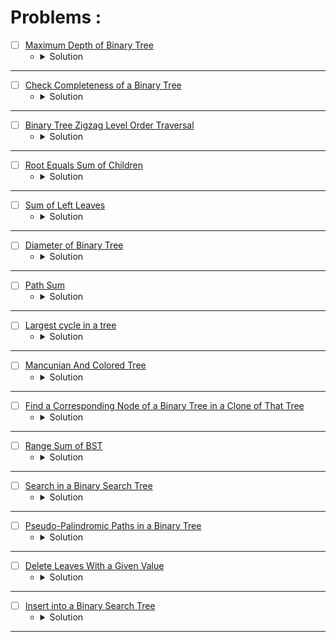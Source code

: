 # Problems :

* [ ] [Maximum Depth of Binary Tree](https://leetcode.com/problems/maximum-depth-of-binary-tree/) 
    * <details>
        <summary> Solution </summary>

        ```c++
            class Solution {
            public:
                int maxDepth(TreeNode* root) {
                    if(root == NULL) return 0;
                    return max(maxDepth(root->left), maxDepth(root->right)) + 1;
                }
            };
        
    </details>

---

* [ ] [Check Completeness of a Binary Tree](https://leetcode.com/problems/check-completeness-of-a-binary-tree/) 
    * <details>
        <summary> Solution </summary>

        ```c++
            /**
             * Definition for a binary tree node.
            * struct TreeNode {
            *     int val;
            *     TreeNode *left;
            *     TreeNode *right;
            *     TreeNode() : val(0), left(nullptr), right(nullptr) {}
            *     TreeNode(int x) : val(x), left(nullptr), right(nullptr) {}
            *     TreeNode(int x, TreeNode *left, TreeNode *right) : val(x), left(left), right(right) {}
            * };
            */
            class Solution {
            public:
                bool isCompleteTree(TreeNode* root) {
                    queue<TreeNode*>bfs;
                    bfs.push(root);
                    while(bfs.front() != nullptr){
                        TreeNode* temp = bfs.front();
                        bfs.push(temp->left);
                        bfs.push(temp->right);
                        bfs.pop();
                    }
                    while(!bfs.empty() && bfs.front() == nullptr)bfs.pop();
                    return bfs.empty();
                }
            };
        
    </details>

---

* [ ] [Binary Tree Zigzag Level Order Traversal](https://leetcode.com/problems/binary-tree-zigzag-level-order-traversal/description/?source=submission-ac) 
    * <details>
        <summary> Solution </summary>

        ```c++
            /**
             * Definition for a binary tree node.
            * struct TreeNode {
            *     int val;
            *     TreeNode *left;
            *     TreeNode *right;
            *     TreeNode() : val(0), left(nullptr), right(nullptr) {}
            *     TreeNode(int x) : val(x), left(nullptr), right(nullptr) {}
            *     TreeNode(int x, TreeNode *left, TreeNode *right) : val(x), left(left), right(right) {}
            * };
            */
            class Solution {
            public:
                vector<vector<int>> zigzagLevelOrder(TreeNode* root) {
                    vector<vector<int>>ans;
                    queue<TreeNode*>bfs;
                    if(root != nullptr)bfs.push(root);
                    bool flag = false;
                    while(!bfs.empty()){
                        ans.push_back(vector<int>());
                        queue<TreeNode*>temp;
                        while(!bfs.empty()){
                            ans.back().push_back(bfs.front()->val);
                            if(bfs.front()->left != nullptr)temp.push(bfs.front()->left);
                            if(bfs.front()->right != nullptr)temp.push(bfs.front()->right);
                            bfs.pop();
                        }
                        if(flag)reverse(ans.back().begin(), ans.back().end());
                        flag ^= true;
                        bfs = temp;
                    }
                    return ans;
                }
            };
        
    </details>

---

* [ ] [Root Equals Sum of Children](https://leetcode.com/problems/root-equals-sum-of-children/description/) 
    * <details>
        <summary> Solution </summary>

        ```c++
            /**
            * Definition for a binary tree node.
            * struct TreeNode {
            *     int val;
            *     TreeNode *left;
            *     TreeNode *right;
            *     TreeNode() : val(0), left(nullptr), right(nullptr) {}
            *     TreeNode(int x) : val(x), left(nullptr), right(nullptr) {}
            *     TreeNode(int x, TreeNode *left, TreeNode *right) : val(x), left(left), right(right) {}
            * };
            */
            class Solution {
            public:
                bool checkTree(TreeNode* root) {
                    return (root->val == (root->left->val + root->right->val));
                }
            };
        
    </details>

---

* [ ] [Sum of Left Leaves](https://leetcode.com/problems/sum-of-left-leaves/) 
    * <details>
        <summary> Solution </summary>

        ```c++
            /**
            * Definition for a binary tree node.
            * struct TreeNode {
            *     int val;
            *     TreeNode *left;
            *     TreeNode *right;
            *     TreeNode() : val(0), left(nullptr), right(nullptr) {}
            *     TreeNode(int x) : val(x), left(nullptr), right(nullptr) {}
            *     TreeNode(int x, TreeNode *left, TreeNode *right) : val(x), left(left), right(right) {}
            * };
            */
            class Solution {
            public:
                int sumOfLeftLeaves(TreeNode* root) {
                    if(root == nullptr)return 0;
                    TreeNode* temp = root->left;
                    if(temp != nullptr && temp->left == nullptr && temp->right == nullptr){
                        return temp->val + sumOfLeftLeaves(root->right);
                    }
                    else return sumOfLeftLeaves(root->left) + sumOfLeftLeaves(root->right);
                }
            };
        
    </details>

---

* [ ] [Diameter of Binary Tree](https://leetcode.com/problems/diameter-of-binary-tree/description/) 
    * <details>
        <summary> Solution </summary>

        ```c++
            /**
            * Definition for a binary tree node.
            * struct TreeNode {
            *     int val;
            *     TreeNode *left;
            *     TreeNode *right;
            *     TreeNode() : val(0), left(nullptr), right(nullptr) {}
            *     TreeNode(int x) : val(x), left(nullptr), right(nullptr) {}
            *     TreeNode(int x, TreeNode *left, TreeNode *right) : val(x), left(left), right(right) {}
            * };
            */
            class Solution {
                int len(TreeNode* root, int& ans){
                    if(root == nullptr)return 0;
                    int mx1 = len(root->left, ans);
                    int mx2 = len(root->right, ans);
                    ans = max(ans, mx1 + mx2);
                    return max(mx1, mx2) + 1;
                }
            public:
                int diameterOfBinaryTree(TreeNode* root) {
                    int ans = 0;
                    len(root, ans);
                    return ans;
                }
            };
        
    </details>

---

* [ ] [Path Sum](https://leetcode.com/problems/path-sum/description/) 
    * <details>
        <summary> Solution </summary>

        ```c++
            /**
            * Definition for a binary tree node.
            * struct TreeNode {
            *     int val;
            *     TreeNode *left;
            *     TreeNode *right;
            *     TreeNode() : val(0), left(nullptr), right(nullptr) {}
            *     TreeNode(int x) : val(x), left(nullptr), right(nullptr) {}
            *     TreeNode(int x, TreeNode *left, TreeNode *right) : val(x), left(left), right(right) {}
            * };
            */
            class Solution {
                bool Check(TreeNode* root, int sum, int& targetSum){
                    if(root == nullptr)return (sum == targetSum);
                    bool flag = false;
                    sum += root->val;
                    if(root->right == nullptr || root->left != nullptr)flag |= Check(root->left, sum, targetSum);
                    if(root->left == nullptr || root->right != nullptr)flag |= Check(root->right, sum, targetSum);
                    return flag;
                }
            public:
                bool hasPathSum(TreeNode* root, int targetSum) {
                    if(root == nullptr)return false;
                    return Check(root, 0, targetSum);
                }
            };
        
    </details>

---

* [ ] [Largest cycle in a tree](https://www.hackerearth.com/practice/data-structures/trees/binary-and-nary-trees/practice-problems/approximate/largest-cycle-in-a-tree-9113b3ab/) 
    * <details>
        <summary> Solution </summary>

        ```c++
            #include<bits/stdc++.h>
            using namespace std;
            typedef long long ll;
            #define endl '\n'

            void Farest_Node(int node, vector<vector<int>>&adj, vector<int>&depth, vector<int>&vis){
                vis[node] = 1;
                for(auto &child: adj[node]){
                    if(!vis[child]){
                        depth[child] = 1 + depth[node];
                        Farest_Node(child, adj, depth, vis);
                    }
                }
            }

            int Wanted_Node(int n, int Farest, vector<vector<int>>&adj){
                int mx = -1, node = -1;
                vector<int>depth(n + 1), vis(n + 1);
                Farest_Node(Farest, adj, depth, vis);
                for(int i = 1; i <= n;i++){
                    if(mx < depth[i]){
                        mx = depth[i];
                        node = i;
                    }
                }
                return node;
            }

            void solve(){
                int n;cin >> n;
                vector<vector<int>>adj(n + 1);
                for(int i = 1; i < n;i++){
                    int u, v;cin >> u >> v;
                    adj[u].push_back(v);
                    adj[v].push_back(u);
                }
                // The solution is to find the farest node from any node then find the farest node from this node
                // this is the prove of this idea :
                // https://stackoverflow.com/questions/20010472/proof-of-correctness-algorithm-for-diameter-of-a-tree-in-graph-theory
                int a = Wanted_Node(n, 1, adj);
                int b = Wanted_Node(n, a, adj);
                cout << a << ' ' << b << endl;
            }

            int main(){
                ios_base::sync_with_stdio(0), cin.tie(0), cout.tie(0);
                #ifndef ONLINE_JUDGE
                freopen("Input.txt", "r", stdin);
                freopen("Output.txt", "w", stdout);
                #endif
                int t = 1;
                for(int i = 1; i <= t;i++){
                    solve();
                }
                return 0;
            }
        
    </details>

---

* [ ] [Mancunian And Colored Tree](https://www.hackerearth.com/practice/data-structures/trees/binary-and-nary-trees/practice-problems/algorithm/mancunian-and-colored-tree/) 
    * <details>
        <summary> Solution </summary>

        ```c++
            #include<bits/stdc++.h>
            using namespace std;
            typedef long long ll;
            #define endl '\n'

            int *carr, *res;

            void DFS(int node, vector<vector<int>>&adj, vector<int>&color){

                res[node] = carr[color[node]];
                int past = carr[color[node]];
                carr[color[node]] = node;

                for(auto &child: adj[node]){
                    DFS(child, adj, color);
                    carr[color[node]] = node;
                }

                carr[color[node]] = past;
            }


            void solve(){
                int n, c;cin >> n >> c;
                vector<vector<int>>adj(n + 1);
                vector<int>color(n + 1);
                for(int i = 1; i < n;i++){
                    int x;cin >> x;
                    adj[x].push_back(i + 1);
                }
                for(int i = 1; i <= n;i++){
                    int x;cin >> x;
                    color[i] = x;
                }
                carr = new int[c + 1];
                memset(carr, -1, (c +  1) * sizeof(int));
                res = new int[n + 1];

                DFS(1, adj, color);

                for(int i = 1; i <= n;i++)cout << res[i] << " \n"[i == n];

                delete[] carr;
                delete[] res;
            }

            int main(){
                ios_base::sync_with_stdio(0), cin.tie(0), cout.tie(0);
                #ifndef ONLINE_JUDGE
                freopen("Input.txt", "r", stdin);
                freopen("Output.txt", "w", stdout);
                #endif
                int t = 1;
                for(int i = 1; i <= t;i++){
                    solve();
                }
                return 0;
            }
        
    </details>

---


* [ ] [Find a Corresponding Node of a Binary Tree in a Clone of That Tree](https://leetcode.com/problems/find-a-corresponding-node-of-a-binary-tree-in-a-clone-of-that-tree/description/) 
    * <details>
        <summary> Solution </summary>

        ```c++
            /**
             * Definition for a binary tree node.
            * struct TreeNode {
            *     int val;
            *     TreeNode *left;
            *     TreeNode *right;
            *     TreeNode(int x) : val(x), left(NULL), right(NULL) {}
            * };
            */

            class Solution {
                TreeNode* Res(TreeNode* cloned, TreeNode* target){
                    if(cloned == nullptr)
                        return nullptr;

                    if(cloned->val == target->val){
                        return cloned;
                    }
                    TreeNode* left = Res(cloned->left, target);
                    TreeNode* right = Res(cloned->right, target);
                    if(left != nullptr)return left;
                    else if(right != nullptr)return right;
                    return nullptr;
                }
            public:
                TreeNode* getTargetCopy(TreeNode* original, TreeNode* cloned, TreeNode* target) {
                    return Res(cloned, target);
                }
            };
        
    </details>

---



* [ ] [Range Sum of BST](https://leetcode.com/problems/range-sum-of-bst/description/) 
    * <details>
        <summary> Solution </summary>

        ```c++
            /**
             * Definition for a binary tree node.
            * struct TreeNode {
            *     int val;
            *     TreeNode *left;
            *     TreeNode *right;
            *     TreeNode() : val(0), left(nullptr), right(nullptr) {}
            *     TreeNode(int x) : val(x), left(nullptr), right(nullptr) {}
            *     TreeNode(int x, TreeNode *left, TreeNode *right) : val(x), left(left), right(right) {}
            * };
            */
            class Solution {
            public:
                int rangeSumBST(TreeNode* root, int low, int high) {
                    if(root == nullptr)
                        return 0;
                    
                    int sum = 0;
                    if(root->val >= low && root->val <= high)
                        sum = root->val;
                    sum += rangeSumBST(root->left, low, high);
                    sum += rangeSumBST(root->right, low, high);
                    return sum;
                }
            };
        
    </details>

---


* [ ] [Search in a Binary Search Tree](https://leetcode.com/problems/search-in-a-binary-search-tree/description/) 
    * <details>
        <summary> Solution </summary>

        ```c++
            /**
             * Definition for a binary tree node.
            * struct TreeNode {
            *     int val;
            *     TreeNode *left;
            *     TreeNode *right;
            *     TreeNode() : val(0), left(nullptr), right(nullptr) {}
            *     TreeNode(int x) : val(x), left(nullptr), right(nullptr) {}
            *     TreeNode(int x, TreeNode *left, TreeNode *right) : val(x), left(left), right(right) {}
            * };
            */
            class Solution {
            public:
                TreeNode* searchBST(TreeNode* root, int val) {
                    if(root == nullptr)
                        return nullptr;

                    if(root->val == val)
                        return root;

                    TreeNode* left = searchBST(root->left, val);
                    TreeNode* right = searchBST(root->right, val);
                    if(left != nullptr)return left;
                    if(right != nullptr)return right;
                    return nullptr;
                }
            };
        
    </details>

---


* [ ] [Pseudo-Palindromic Paths in a Binary Tree](https://leetcode.com/problems/pseudo-palindromic-paths-in-a-binary-tree/description/?envType=daily-question&envId=2024-01-24) 
    * <details>
        <summary> Solution </summary>

        ```c++
            /**
             * Definition for a binary tree node.
            * struct TreeNode {
            *     int val;
            *     TreeNode *left;
            *     TreeNode *right;
            *     TreeNode() : val(0), left(nullptr), right(nullptr) {}
            *     TreeNode(int x) : val(x), left(nullptr), right(nullptr) {}
            *     TreeNode(int x, TreeNode *left, TreeNode *right) : val(x), left(left), right(right) {}
            * };
            */
            class Solution {
                int frq[10]{0};
            public:
                int pseudoPalindromicPaths (TreeNode* root) {
                    frq[root->val]++;
                    int ret = 0;
                    if(root->left == nullptr && root->right == nullptr){
                        int odd = 0;
                        for(int i = 1; i <= 9;i++){
                            odd += (frq[i] % 2);
                        }
                        ret += (odd <= 1);
                    }

                    if(root->left != nullptr)ret += pseudoPalindromicPaths(root->left);
                    if(root->right != nullptr)ret += pseudoPalindromicPaths(root->right);
                    frq[root->val]--;
                    return ret;
                }
            };
        
    </details>

---



* [ ] [Delete Leaves With a Given Value](https://leetcode.com/problems/delete-leaves-with-a-given-value/description/) 
    * <details>
        <summary> Solution </summary>

        ```c++
            /**
            * Definition for a binary tree node.
            * struct TreeNode {
            *     int val;
            *     TreeNode *left;
            *     TreeNode *right;
            *     TreeNode() : val(0), left(nullptr), right(nullptr) {}
            *     TreeNode(int x) : val(x), left(nullptr), right(nullptr) {}
            *     TreeNode(int x, TreeNode *left, TreeNode *right) : val(x), left(left),
            * right(right) {}
            * };
            */
            class Solution {
            public:
                TreeNode* removeLeafNodes(TreeNode* root, int target) {
                    if(root == nullptr)
                        return nullptr;
                    root->left = removeLeafNodes(root->left, target);
                    root->right = removeLeafNodes(root->right, target);
                    if(root->left == nullptr && root->right == nullptr && root->val == target)
                        return nullptr;
                    return root;
                }
            };
        
    </details>

---



* [ ] [Insert into a Binary Search Tree](https://leetcode.com/problems/insert-into-a-binary-search-tree/description/) 
    * <details>
        <summary> Solution </summary>

        ```c++
            /**
            * Definition for a binary tree node.
            * struct TreeNode {
            *     int val;
            *     TreeNode *left;
            *     TreeNode *right;
            *     TreeNode() : val(0), left(nullptr), right(nullptr) {}
            *     TreeNode(int x) : val(x), left(nullptr), right(nullptr) {}
            *     TreeNode(int x, TreeNode *left, TreeNode *right) : val(x), left(left), right(right) {}
            * };
            */
            class Solution {
            public:
                TreeNode* insertIntoBST(TreeNode* root, int val) {
                    if(root == nullptr) {
                        root = new TreeNode(val);
                        return root;
                    }
                    if(val < root->val) root->left = insertIntoBST(root->left, val);
                    else root->right = insertIntoBST(root->right, val);
                    return root;
                }
            };
        
    </details>

---